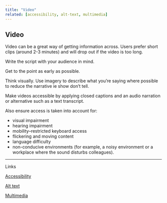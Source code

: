 ```yaml
---
title: "Video"
related: [accessibility, alt-text, multimedia]
---
```


## Video

Video can be a great way of getting information across. Users prefer short clips (around 2-3 minutes) and will drop out if the video is too long.

Write the script with your audience in mind.

Get to the point as early as possible.

Think visually. Use imagery to describe what you’re saying where possible to reduce the narrative ie show don’t tell.

Make videos accessible by applying closed captions and an audio narration or alternative such as a text transcript.

Also ensure access is taken into account for:

- visual impairment
- hearing impairment
- mobility–restricted keyboard access
- flickering and moving content
- language difficulty
- non-conducive environments (for example, a noisy environment or a workplace where the sound disturbs colleagues).

---

Links

[Accessibility](/edit/master/_entries/2016-05-04-accessibility.md "Accessibility")

[Alt text](/_entries/2016-05-04-alt-text.md "Alt text")

[Multimedia](/edit/master/_entries/2016-05-04-multimedia.md "Multimedia")
